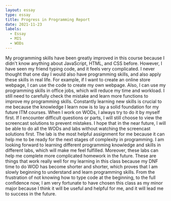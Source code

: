 ```yaml
---
layout: essay
type: essay
title: Progress in Programming Report
date: 2021-11-23
labels:
  - Essay
  - MIS
  - WODs
---
```


My programming skills have been greatly improved in this course because I didn't know anything about JavaScript, HTML, and CSS before. However, I have seen my friend typing code, and it feels very complicated. I never thought that one day I would also have programming skills, and also apply these skills in real life. For example, if I want to create an online store webpage, I can use the code to create my own webpage. Also, I can use my programming skills in office jobs, which will reduce my time and workload. I still need to carefully check the mistake and learn more functions to improve my programming skills. Constantly learning new skills is crucial to me because the knowledge I learn now is to lay a solid foundation for my future ITM courses. 
When I work on WODs, I always try to do it by myself first. If I encounter difficult questions or parts, I will still choose to view the screencast solutions to prevent mistakes. I hope that in the near future, I will be able to do all the WODs and labs without watching the screencast solutions first. The lab is the most helpful assignment for me because it can help me to be ready for the next stages of complexity in programming. I am looking forward to learning different programming knowledge and skills in different labs, which will make me feel fulfilled. Moreover, these labs can help me complete more complicated homework in the future. These are things that work really well for my learning in this class because my DNF time to do WOD has become shorter and shorter, which proves that I am slowly beginning to understand and learn programming skills. From the frustration of not knowing how to type code at the beginning, to the full confidence now, I am very fortunate to have chosen this class as my minor major because I think it will be useful and helpful for me, and it will lead me to success in the future.
